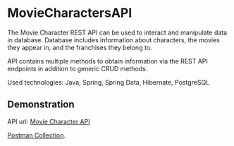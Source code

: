 # MovieCharactersAPI

The Movie Character REST API can be used to interact and manipulate data in database. 
Database includes information about characters, the movies they appear in, and the franchises they belong to.  
 
API contains multiple methods to obtain information via the REST API endpoints
in addition to generic CRUD methods.
 
Used technologies: Java, Spring, Spring Data, Hibernate, PostgreSQL

## Demonstration
API url: [Movie Character API](https://moviecharacterapitask5.herokuapp.com/api/v1/movies)

[Postman Collection](https://github.com/paularintaharri/MovieCharactersAPI/blob/master/MovieCharacterAPI%20Collection.postman_collection.json).
